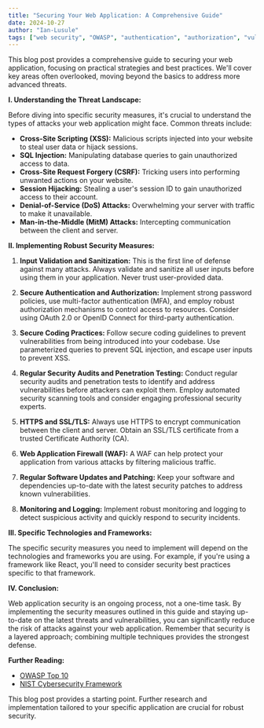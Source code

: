 ```yaml
---
title: "Securing Your Web Application: A Comprehensive Guide"
date: 2024-10-27
author: "Ian-Lusule"
tags: ["web security", "OWASP", "authentication", "authorization", "vulnerabilities"]
---
```


This blog post provides a comprehensive guide to securing your web application, focusing on practical strategies and best practices.  We'll cover key areas often overlooked, moving beyond the basics to address more advanced threats.

**I.  Understanding the Threat Landscape:**

Before diving into specific security measures, it's crucial to understand the types of attacks your web application might face.  Common threats include:

* **Cross-Site Scripting (XSS):**  Malicious scripts injected into your website to steal user data or hijack sessions.
* **SQL Injection:**  Manipulating database queries to gain unauthorized access to data.
* **Cross-Site Request Forgery (CSRF):**  Tricking users into performing unwanted actions on your website.
* **Session Hijacking:**  Stealing a user's session ID to gain unauthorized access to their account.
* **Denial-of-Service (DoS) Attacks:**  Overwhelming your server with traffic to make it unavailable.
* **Man-in-the-Middle (MitM) Attacks:**  Intercepting communication between the client and server.

**II.  Implementing Robust Security Measures:**

1. **Input Validation and Sanitization:**  This is the first line of defense against many attacks.  Always validate and sanitize all user inputs before using them in your application.  Never trust user-provided data.

2. **Secure Authentication and Authorization:**  Implement strong password policies, use multi-factor authentication (MFA), and employ robust authorization mechanisms to control access to resources.  Consider using OAuth 2.0 or OpenID Connect for third-party authentication.

3. **Secure Coding Practices:**  Follow secure coding guidelines to prevent vulnerabilities from being introduced into your codebase.  Use parameterized queries to prevent SQL injection, and escape user inputs to prevent XSS.

4. **Regular Security Audits and Penetration Testing:**  Conduct regular security audits and penetration tests to identify and address vulnerabilities before attackers can exploit them.  Employ automated security scanning tools and consider engaging professional security experts.

5. **HTTPS and SSL/TLS:**  Always use HTTPS to encrypt communication between the client and server.  Obtain an SSL/TLS certificate from a trusted Certificate Authority (CA).

6. **Web Application Firewall (WAF):**  A WAF can help protect your application from various attacks by filtering malicious traffic.

7. **Regular Software Updates and Patching:**  Keep your software and dependencies up-to-date with the latest security patches to address known vulnerabilities.

8. **Monitoring and Logging:**  Implement robust monitoring and logging to detect suspicious activity and quickly respond to security incidents.

**III.  Specific Technologies and Frameworks:**

The specific security measures you need to implement will depend on the technologies and frameworks you are using.  For example, if you're using a framework like React, you'll need to consider security best practices specific to that framework.

**IV.  Conclusion:**

Web application security is an ongoing process, not a one-time task.  By implementing the security measures outlined in this guide and staying up-to-date on the latest threats and vulnerabilities, you can significantly reduce the risk of attacks against your web application.  Remember that security is a layered approach; combining multiple techniques provides the strongest defense.


**Further Reading:**

* [OWASP Top 10](https://owasp.org/www-project-top-ten/)
* [NIST Cybersecurity Framework](https://csrc.nist.gov/csf/current)


This blog post provides a starting point.  Further research and implementation tailored to your specific application are crucial for robust security.

